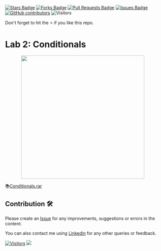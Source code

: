 <a href="https://github.com/drshahizan/learn-aspnet/stargazers"><img src="https://img.shields.io/github/stars/drshahizan/learn-aspnet" alt="Stars Badge"/></a>
<a href="https://github.com/drshahizan/learn-aspnet/network/members"><img src="https://img.shields.io/github/forks/drshahizan/learn-aspnet" alt="Forks Badge"/></a>
<a href="https://github.com/drshahizan/learn-aspnet/pulls"><img src="https://img.shields.io/github/issues-pr/drshahizan/learn-aspnet" alt="Pull Requests Badge"/></a>
<a href="https://github.com/drshahizan/learn-aspnet/issues"><img src="https://img.shields.io/github/issues/drshahizan/learn-aspnet" alt="Issues Badge"/></a>
<a href="https://github.com/drshahizan/learn-aspnet/graphs/contributors"><img alt="GitHub contributors" src="https://img.shields.io/github/contributors/drshahizan/learn-aspnet?color=2b9348"></a>
![Visitors](https://api.visitorbadge.io/api/visitors?path=https%3A%2F%2Fgithub.com%2Fdrshahizan%2Flearn-aspnet&labelColor=%23d9e3f0&countColor=%23555555&style=plastic)

Don't forget to hit the :star: if you like this repo.

# Lab 2: Conditionals

<p align="center">
<img src="https://github.com/drshahizan/learn-aspnet/blob/main/lab/standard-control/images/conditional.png"  height="400" />
</p>

📚[Conditionals.rar](https://drive.google.com/file/d/1UontE6gFA0s12w9QCC1wS6rnOswNWL_g/view?usp=sharing)

## Contribution 🛠️
Please create an [Issue](https://github.com/drshahizan/Python_EDA/issues) for any improvements, suggestions or errors in the content.

You can also contact me using [Linkedin](https://www.linkedin.com/in/drshahizan/) for any other queries or feedback.

[![Visitors](https://api.visitorbadge.io/api/visitors?path=https%3A%2F%2Fgithub.com%2Fdrshahizan&labelColor=%23697689&countColor=%23555555&style=plastic)](https://visitorbadge.io/status?path=https%3A%2F%2Fgithub.com%2Fdrshahizan)
![](https://hit.yhype.me/github/profile?user_id=81284918)
